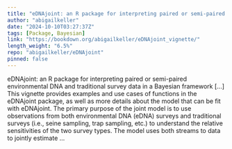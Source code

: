 ```yaml
---
title: "eDNAjoint: an R package for interpreting paired or semi-paired environmental DNA and traditional survey data in a Bayesian framework"
author: "abigailkeller"
date: "2024-10-10T03:27:37Z"
tags: [Package, Bayesian]
link: "https://bookdown.org/abigailkeller/eDNAjoint_vignette/"
length_weight: "6.5%"
repo: "abigailkeller/eDNAjoint"
pinned: false
---
```


eDNAjoint: an R package for interpreting paired or semi-paired environmental DNA and traditional survey data in a Bayesian framework [...] This vignette provides examples and use cases of functions in the eDNAjoint package, as well as more details about the model that can be fit with eDNAjoint. The primary purpose of the joint model is to use observations from both environmental DNA (eDNA) surveys and traditional surveys (i.e., seine sampling, trap sampling, etc.) to understand the relative sensitivities of the two survey types. The model uses both streams to data to jointly estimate ...
